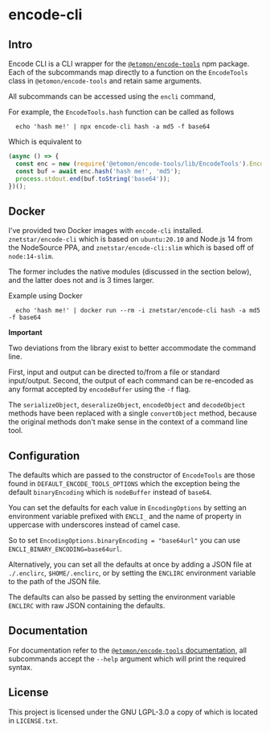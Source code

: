 # encode-cli

## Intro

Encode CLI is a CLI wrapper for the [`@etomon/encode-tools`](https://github.com/EtomonUSA/encode-tools) npm package.
Each of the subcommands map directly to a function on the `EncodeTools` class in `@etomon/encode-tools` and retain
same arguments.

All subcommands can be accessed using the `encli` command,

For example, the `EncodeTools.hash` function can be called as follows
```shell
  echo 'hash me!' | npx encode-cli hash -a md5 -f base64
```

Which is equivalent to 
```javascript
(async () => {
  const enc = new (require('@etomon/encode-tools/lib/EncodeTools').EncodeTools)();
  const buf = await enc.hash('hash me!', 'md5');
  process.stdout.end(buf.toString('base64'));
})();
```

## Docker
I've provided two Docker images with `encode-cli` installed. `znetstar/encode-cli` which is based on `ubuntu:20.10` and Node.js 14 from the NodeSource PPA,
and `znetstar/encode-cli:slim` which is based off of `node:14-slim`.

The former includes the native modules (discussed in the section below), and the latter does not and is 3 times larger.

Example using Docker
```shell
  echo 'hash me!' | docker run --rm -i znetstar/encode-cli hash -a md5 -f base64
```

**Important**

Two deviations from the library exist to better accommodate the command line.

First, input and output can be directed to/from a file or standard input/output. Second, the output of each command can
be re-encoded as any format accepted by `encodeBuffer` using the `-f` flag.

The `serializeObject`, `deseralizeObject`, `encodeObject` and `decodeObject` methods have been replaced with a single
`convertObject` method, because the original methods don't make sense in the context of a command line tool.

## Configuration

The defaults which are passed to the constructor of `EncodeTools` are those found in `DEFAULT_ENCODE_TOOLS_OPTIONS`
which the exception being the default `binaryEncoding` which is `nodeBuffer` instead of `base64`.

You can set the defaults for each value in `EncodingOptions` by setting an environment variable prefixed with `ENCLI_` and the name of
property in uppercase with underscores instead of camel case.

So to set `EncodingOptions.binaryEncoding = "base64url"` you can use `ENCLI_BINARY_ENCODING=base64url`.

Alternatively, you can set all the defaults at once by adding a JSON file at `./.enclirc`, `$HOME/.enclirc`, or by setting the 
`ENCLIRC` environment variable to the path of the JSON file.

The defaults can also be passed by setting the environment variable `ENCLIRC` with raw JSON containing the defaults.

## Documentation

For documentation refer to the [`@etomon/encode-tools` documentation](https://etomonusa.github.io/encode-tools/modules/EncodeTools.html),
all subcommands accept the `--help` argument which will print the required syntax. 

## License

This project is licensed under the GNU LGPL-3.0 a copy of which is located in `LICENSE.txt`.

